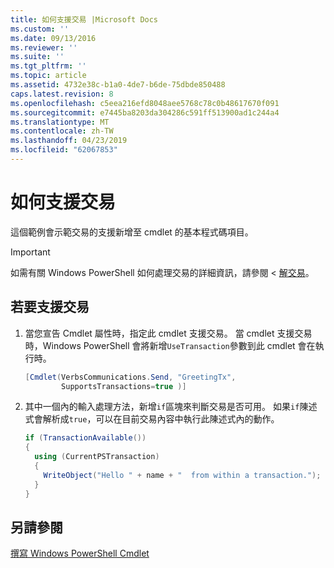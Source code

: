 ```yaml
---
title: 如何支援交易 |Microsoft Docs
ms.custom: ''
ms.date: 09/13/2016
ms.reviewer: ''
ms.suite: ''
ms.tgt_pltfrm: ''
ms.topic: article
ms.assetid: 4732e38c-b1a0-4de7-b6de-75dbde850488
caps.latest.revision: 8
ms.openlocfilehash: c5eea216efd8048aee5768c78c0b48617670f091
ms.sourcegitcommit: e7445ba8203da304286c591ff513900ad1c244a4
ms.translationtype: MT
ms.contentlocale: zh-TW
ms.lasthandoff: 04/23/2019
ms.locfileid: "62067853"
---
```

# <a name="how-to-support-transactions"></a>如何支援交易

這個範例會示範交易的支援新增至 cmdlet 的基本程式碼項目。

> [!IMPORTANT]
> 如需有關 Windows PowerShell 如何處理交易的詳細資訊，請參閱 <<c0> [ 解交易][about_Transactions]。

## <a name="to-support-transactions"></a>若要支援交易

1. 當您宣告 Cmdlet 屬性時，指定此 cmdlet 支援交易。
   當 cmdlet 支援交易時，Windows PowerShell 會將新增`UseTransaction`參數到此 cmdlet 會在執行時。

    ```csharp
    [Cmdlet(VerbsCommunications.Send, "GreetingTx",
            SupportsTransactions=true )]
    ```

2. 其中一個內的輸入處理方法，新增`if`區塊來判斷交易是否可用。
   如果`if`陳述式會解析成`true`，可以在目前交易內容中執行此陳述式內的動作。

    ```csharp
    if (TransactionAvailable())
    {
      using (CurrentPSTransaction)
      {
        WriteObject("Hello " + name + "  from within a transaction.");
      }
    }
    ```

## <a name="see-also"></a>另請參閱

[撰寫 Windows PowerShell Cmdlet](./writing-a-windows-powershell-cmdlet.md)

<!-- External URLs -->

[about_Transactions]: /powershell/module/Microsoft.PowerShell.Core/About/about_Transactions
